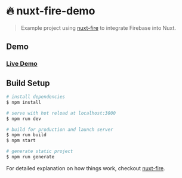 # 🔥 nuxt-fire-demo

> Example project using [nuxt-fire](https://github.com/lupas/nuxt-fire) to integrate Firebase into Nuxt.

## Demo

### [Live Demo](https://nuxt-fire-demo.firebaseapp.com)

## Build Setup

```bash
# install dependencies
$ npm install

# serve with hot reload at localhost:3000
$ npm run dev

# build for production and launch server
$ npm run build
$ npm start

# generate static project
$ npm run generate
```

For detailed explanation on how things work, checkout [nuxt-fire](https://github.com/lupas/nuxt-fire).
